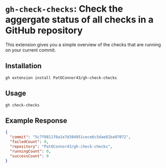 # `gh-check-checks`: Check the aggergate status of all checks in a GitHub repository
This extension gives you a simple overview of the checks that are running on your current commit.

## Installation

```
gh extension install PatOConnor43/gh-check-checks
```

## Usage
```
gh check-checks
```

## Example Response
```json
{
  "commit": "5c7f0811f8a1e7d384951cece6c5dae81ba97072",
  "failedCount": 0,
  "repository": "PatOConnor43/gh-check-checks",
  "runningCount": 0,
  "successCount": 0
}
```
